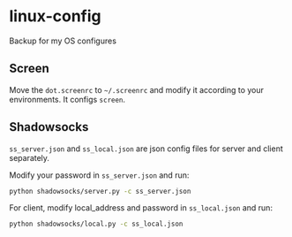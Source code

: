 # linux-config
Backup for my OS configures

## Screen
Move the `dot.screenrc` to `~/.screenrc` and modify it according to your environments. It configs `screen`.

## Shadowsocks
`ss_server.json` and `ss_local.json` are json config files for server and client separately.

Modify your password in `ss_server.json` and run:
```bash
python shadowsocks/server.py -c ss_server.json
```

For client, modify local_address and password in `ss_local.json` and run:
```bash
python shadowsocks/local.py -c ss_local.json
```
